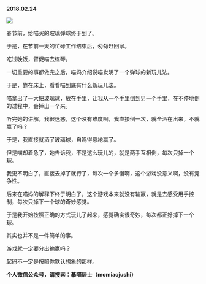 
          
            
**2018.02.24**



![](//upload-images.jianshu.io/upload_images/51001-150f800c97942c9e.jpg)




春节前，给喵买的玻璃弹球终于到了。

于是，在节前一天的忙碌工作结束后，匆匆赶回家。

吃过晚饭，督促喵去练琴。

一切重要的事都做完之后，喵妈介绍说喵发明了一个弹球的新玩儿法。

于是，靠在床上，看看喵到底有什么新玩儿法。

喵拿出了一大把玻璃球，放在手里，让我从一个手里倒到另一个手里，在不停地倒的过程中，会掉出一个来。

听完她的讲解，我很迷惑，这个没有难度啊，我直接倒一次，就全洒在出来，不就赢了吗？

于是，我直接就洒了玻璃球，自鸣得意地赢了。

但是喵却着急了，她告诉我，不是这么玩儿的，就是两手互相倒，每次只掉一个球。

我更不明白了，直接去掉了就行了，每次一个多慢啊，这个游戏没意义啊，没有竞争性。

后来在喵妈的解释下终于明白了，这个游戏本来就没有输赢，就是去感受用手控制，每次只掉下一个球的奇妙感觉。

于是我开始按照正确的方式玩儿了起来，感觉确实很奇妙，每次都正好掉下一个球。

其实也并不是一件简单的事。

游戏就一定要分出输赢吗？

起码不一定是按照你默认想象的那样。


**个人微信公众号，请搜索：摹喵居士（momiaojushi）**

          
        